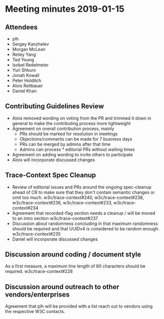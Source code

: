 # Meeting minutes 2019-01-15

## Attendees

* plh
* Sergey Kanzhelev
* Morgan McLean
* Reiley Yang
* Ted Young
* Isobel Redelmeier
* Yuri Shkuro
* Jonah Kowall
* Peter Holditch
* Alois Reitbauer
* Daniel Khan

## Contributing Guidelines Review

* Alois removed wording on voting from the PR and trimmed it down in general to
  make the contributing process more lightweight
* Agreement on overall contribution process, mainly
  * PRs should be marked for resolution in meetings
  * Objections/comments can be made for 7 business days
  * PRs can be merged by admins after that time
  * Admins can process * editorial PRs without waiting times
* Agreement on adding wording to invite others to participate
* Alois will incorporate discussed changes

## Trace-Context Spec Cleanup

* Review of editorial issues and PRs around the ongoing spec-cleanup ahead of CR
  to make sure that they don't contain semantic changes or omit too much.
  w3c/trace-context#240,
  w3c/trace-context#238,
  w3c/trace-context#236,
  w3c/trace-context#233,
  w3c/trace-context#234
* Agreement that recorded-flag section needs a cleanup / will be moved to an
  intro section w3c/trace-context#237
* Discussion about randomness concluding in that maximum randomness should be
  required and that UUIDv4 is considered to be random enough. w3c/trace-context#235
* Daniel will incorporate discussed changes

## Discussion around coding / document style

As a first measure, a maximum line length of 80 characters should be required.
w3c/trace-context#228

## Discussion around outreach to other vendors/enterprises

Agreement that plh will be provided with a list reach out to vendors using the
respective W3C contacts.
